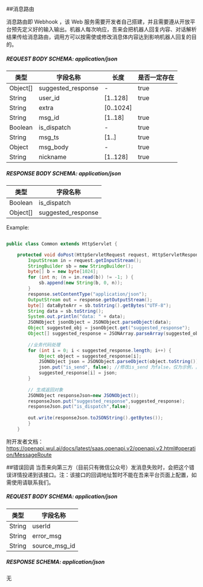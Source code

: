 ##消息路由

消息路由即 Webhook ，该 Web 服务需要开发者自己搭建，并且需要遵从开放平台预先定义好的输入输出。机器人每次响应，吾来会把机器人回复内容、对话解析结果传给消息路由，调用方可以按需使或修改消息体内容达到影响机器人回复的目的。


##### REQUEST BODY SCHEMA: application/json
|类型|字段名称|长度|是否一定存在|
| --- | --- | --- | --- |
|Object[]| suggested_response|-| true |
|String |user_id|[1..128]|true|
|String |extra| [0..1024]||
|String |msg_id|[1..18]|true|
|Boolean|is_dispatch| - |true|
|String |msg_ts| [1..]|true|
|Object |msg_body|-|true|
|String |nickname|[1..128] |true|

##### RESPONSE BODY SCHEMA: application/json
|类型|字段名称|
| --- | --- | 
|Boolean|is_dispatch|  
|Object[]|suggested_response| 

Example:

```java

public class Common extends HttpServlet {

    protected void doPost(HttpServletRequest request, HttpServletResponse response) throws ServletException, IOException {
        InputStream in = request.getInputStream();
        StringBuilder sb = new StringBuilder();
        byte[] b = new byte[1024];
        for (int n; (n = in.read(b)) != -1; ) {
            sb.append(new String(b, 0, n));
        }
        response.setContentType("application/json");
        OutputStream out = response.getOutputStream();
        byte[] dataByteArr = sb.toString().getBytes("UTF-8");
        String data = sb.toString();
        System.out.println("data: " + data);
        JSONObject jsonObject = JSONObject.parseObject(data);
        Object suggested_obj = jsonObject.get("suggested_response");
        Object[] suggested_response = JSONArray.parseArray(suggested_obj.toString()).toArray();
        
        //业务代码处理
        for (int i = 0; i < suggested_response.length; i++) {
            Object object = suggested_response[i];
            JSONObject json = JSONObject.parseObject(object.toString());
            json.put("is_send", false); //修改is_send 为false，仅为示例，具体代码请结合业务逻辑
            suggested_response[i] = json;
        }
        
        // 生成返回对象
        JSONObject responseJson=new JSONObject();
        responseJson.put("suggested_response",suggested_response);
        responseJson.put("is_dispatch",false);
        
        out.write(responseJson.toJSONString().getBytes());
        }
    }

```

附开发者文档：
https://openapi.wul.ai/docs/latest/saas.openapi.v2/openapi.v2.html#operation/MessageRoute

##错误回调
当吾来向第三方（目前只有微信公众号）发消息失败时，会把这个错误详情投递到该接口。注：该接口的回调地址暂时不能在吾来平台页面上配置，如需使用请联系我们。
                                        
##### REQUEST BODY SCHEMA: application/json
|类型|字段名称|
| --- | --- |
|String|userId|
|String|error_msg|
|String|source_msg_id|

##### RESPONSE SCHEMA: application/json
无